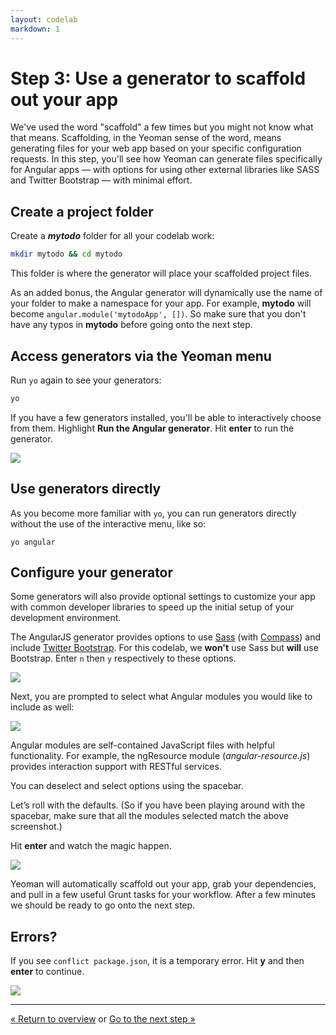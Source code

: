 ```yaml
---
layout: codelab
markdown: 1
---
```


# Step 3: Use a generator to scaffold out your app

We've used the word "scaffold" a few times but you might not know what that means. Scaffolding, in the Yeoman sense of the word, means generating files for your web app based on your specific configuration requests. In this step, you'll see how Yeoman can generate files specifically for Angular apps &mdash; with options for using other external libraries like SASS and Twitter Bootstrap &mdash; with minimal effort.

## Create a project folder

Create a ***mytodo*** folder for all your codelab work:

```sh
mkdir mytodo && cd mytodo
```

This folder is where the generator will place your scaffolded project files.

<div class="note tip">
As an added bonus, the Angular generator will dynamically use the name of your folder to make a namespace for your app. For example, <b>mytodo</b> will become <code>angular.module('mytodoApp', [])</code>. So make sure that you don't have any typos in <b>mytodo</b> before going onto the next step.
</div>

## Access generators via the Yeoman menu

Run `yo` again to see your generators:

```sh
yo
```

If you have a few generators installed, you'll be able to interactively choose from them. Highlight **Run the Angular generator**. Hit **enter** to run the generator.

![](/assets/img/codelab/image_7.png)

<div class="note tip">

  <h2>Use generators directly</h2>

  <p>As you become more familiar with <code>yo</code>, you can run generators directly without the use of the interactive menu, like so:</p>

<pre>
<code class="language-sh">yo angular</code>
</pre>

</div>

<h2 id="configure">Configure your generator</h2>

Some generators will also provide optional settings to customize your app with common developer libraries to speed up the initial setup of your development environment.

The AngularJS generator provides options to use [Sass](http://sass-lang.com/) (with [Compass](http://compass-style.org)) and include [Twitter Bootstrap](http://getbootstrap.com/). For this codelab, we **won't** use Sass but **will** use Bootstrap. Enter `n` then `y` respectively to these options.

![](/assets/img/codelab/image_8.png)

Next, you are prompted to select what Angular modules you would like to include as well:

![](/assets/img/codelab/image_9.png)

Angular modules are self-contained JavaScript files with helpful functionality. For example, the ngResource module (*angular-resource.js*) provides interaction support with RESTful services.

You can deselect and select options using the spacebar.

Let’s roll with the defaults. (So if you have been playing around with the spacebar, make sure that all the modules selected match the above screenshot.)

Hit **enter** and watch the magic happen.

![](/assets/img/codelab/image_10.png)

Yeoman will automatically scaffold out your app, grab your dependencies, and pull in a few useful Grunt tasks for your workflow. After a few minutes we should be ready to go onto the next step.


<div class="note important">

  <h2>Errors?</h2>

  <p>
     If you see <code>conflict package.json</code>, it is a temporary error. Hit <strong>y</strong> and then <strong>enter</strong> to continue.
  </p>
  <p>
     <img src="/assets/img/codelab/conflict.png">
  </p>

</div>

<hr>


<p class="codelab-paging">
  <a href="../codelab.html#toc">&laquo; Return to overview</a>
  or
  <a href="review-generated-files.html">Go to the next step &raquo;</a>
</p>
